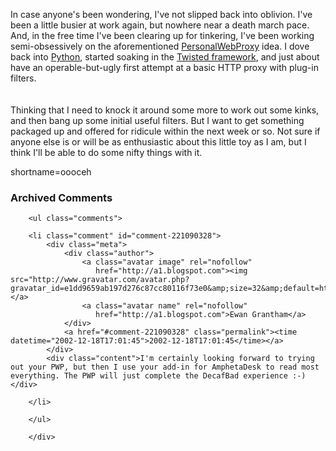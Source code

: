In case anyone's been wondering, I've not slipped back into oblivion.  I've been a little busier at work again, but nowhere near a death march pace.  And, in the free time I've been clearing up for tinkering, I've been working semi-obsessively on the aforementioned <a href="http://www.decafbad.com/twiki/bin/view/Main/PersonalWebProxy">PersonalWebProxy</a> idea.  I dove back into <a href="http://www.decafbad.com/twiki/bin/view/Main/Python">Python</a>, started soaking in the <a href="http://www.twistedmatrix.com" target="_top">Twisted framework</a>, and just about have an operable-but-ugly first attempt at a basic HTTP proxy with plug-in filters.  
<br /><br />
Thinking that I need to knock it around some more to work out some kinks, and then bang up some initial useful filters.  But I want to get something packaged up and offered for ridicule within the next week or so.  Not sure if anyone else is or will be as enthusiastic about this little toy as I am, but I think I'll be able to do some nifty things with it.
<!--more-->
shortname=oooceh

<div id="comments" class="comments archived-comments">
            <h3>Archived Comments</h3>
            
        <ul class="comments">
            
        <li class="comment" id="comment-221090328">
            <div class="meta">
                <div class="author">
                    <a class="avatar image" rel="nofollow" 
                       href="http://a1.blogspot.com"><img src="http://www.gravatar.com/avatar.php?gravatar_id=e1dd9659ab197d276c87cc80116f73e0&amp;size=32&amp;default=http://mediacdn.disqus.com/1320279820/images/noavatar32.png"/></a>
                    <a class="avatar name" rel="nofollow" 
                       href="http://a1.blogspot.com">Ewan Grantham</a>
                </div>
                <a href="#comment-221090328" class="permalink"><time datetime="2002-12-18T17:01:45">2002-12-18T17:01:45</time></a>
            </div>
            <div class="content">I'm certainly looking forward to trying out your PWP, but then I use your add-in for AmphetaDesk to read most everything. The PWP will just complete the DecafBad experience :-)</div>
            
        </li>
    
        </ul>
    
        </div>
    